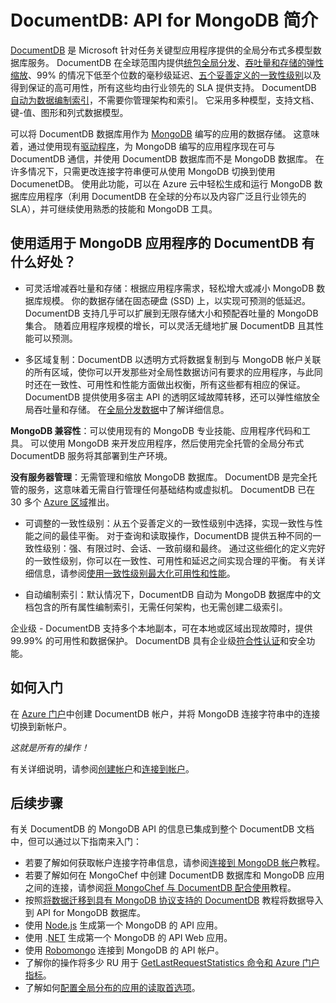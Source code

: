 <properties
    pageTitle="DocumentDB: API for MongoDB 简介 | Azure"
    description="了解如何通过常用 OSS MongoDB API 使用 DocumentDB 以低延迟方式存储和查询大量 JSON 文档。"
    keywords="什么是 MongoDB"
    services="documentdb"
    author="AndrewHoh"
    manager="jhubbard"
    editor=""
    documentationcenter="" />
<tags
    ms.assetid="4afaf40d-c560-42e0-83b4-a64d94671f0a"
    ms.service="documentdb"
    ms.workload="data-services"
    ms.tgt_pltfrm="na"
    ms.devlang="na"
    ms.topic="article"
    ms.date="05/05/2017"
    wacn.date="05/31/2017"
    ms.author="anhoh"
    ms.translationtype="Human Translation"
    ms.sourcegitcommit="4a18b6116e37e365e2d4c4e2d144d7588310292e"
    ms.openlocfilehash="aac8cd6e558da0944465dae7b446070504115eb4"
    ms.contentlocale="zh-cn"
    ms.lasthandoff="05/19/2017" />

# <a name="introduction-to-azure-documentdb-api-for-mongodb"></a>DocumentDB: API for MongoDB 简介

[DocumentDB](/documentation/articles/documentdb-introduction/) 是 Microsoft 针对任务关键型应用程序提供的全局分布式多模型数据库服务。 DocumentDB 在全球范围内提供[统包全局分发](/documentation/articles/documentdb-distribute-data-globally/)、[吞吐量和存储的弹性缩放](/documentation/articles/documentdb-partition-data/)、99% 的情况下低至个位数的毫秒级延迟、[五个妥善定义的一致性级别](/documentation/articles/documentdb-consistency-levels/)以及得到保证的高可用性，所有这些均由行业领先的 SLA 提供支持。 DocumentDB [自动为数据编制索引](http://www.vldb.org/pvldb/vol8/p1668-shukla.pdf)，不需要你管理架构和索引。 它采用多种模型，支持文档、键-值、图形和列式数据模型。 

可以将 DocumentDB 数据库用作为 [MongoDB](https://docs.mongodb.com/manual/introduction/) 编写的应用的数据存储。 这意味着，通过使用现有[驱动程序](https://docs.mongodb.org/ecosystem/drivers/)，为 MongoDB 编写的应用程序现在可与 DocumentDB 通信，并使用 DocumentDB 数据库而不是 MongoDB 数据库。 在许多情况下，只需更改连接字符串便可从使用 MongoDB 切换到使用 DocumenetDB。 使用此功能，可以在 Azure 云中轻松生成和运行 MongoDB 数据库应用程序（利用 DocumentDB 在全球的分布以及内容广泛且行业领先的 SLA），并可继续使用熟悉的技能和 MongoDB 工具。


## <a name="what-is-the-benefit-of-using-azure-documentdb-for-mongodb-applications"></a>使用适用于 MongoDB 应用程序的 DocumentDB 有什么好处？

- 可灵活增减吞吐量和存储：根据应用程序需求，轻松增大或减小 MongoDB 数据库规模。 你的数据存储在固态硬盘 (SSD) 上，以实现可预测的低延迟。 DocumentDB 支持几乎可以扩展到无限存储大小和预配吞吐量的 MongoDB 集合。 随着应用程序规模的增长，可以灵活无缝地扩展 DocumentDB 且其性能可以预测。 

- 多区域复制：DocumentDB 以透明方式将数据复制到与 MongoDB 帐户关联的所有区域，使你可以开发那些对全局性数据访问有要求的应用程序，与此同时还在一致性、可用性和性能方面做出权衡，所有这些都有相应的保证。 DocumentDB 提供使用多宿主 API 的透明区域故障转移，还可以弹性缩放全局吞吐量和存储。 在[全局分发数据](/documentation/articles/documentdb-distribute-data-globally/)中了解详细信息。

**MongoDB 兼容性**：可以使用现有的 MongoDB 专业技能、应用程序代码和工具。 可以使用 MongoDB 来开发应用程序，然后使用完全托管的全局分布式 DocumentDB 服务将其部署到生产环境。

**没有服务器管理**：无需管理和缩放 MongoDB 数据库。 DocumentDB 是完全托管的服务，这意味着无需自行管理任何基础结构或虚拟机。 DocumentDB 已在 30 多个 [Azure 区域](https://azure.microsoft.com/regions/services/)推出。

- 可调整的一致性级别：从五个妥善定义的一致性级别中选择，实现一致性与性能之间的最佳平衡。 对于查询和读取操作，DocumentDB 提供五种不同的一致性级别：强、有限过时、会话、一致前缀和最终。 通过这些细化的定义完好的一致性级别，你可以在一致性、可用性和延迟之间实现合理的平衡。 有关详细信息，请参阅[使用一致性级别最大化可用性和性能](/documentation/articles/documentdb-consistency-levels/)。

- 自动编制索引：默认情况下，DocumentDB 自动为 MongoDB 数据库中的文档包含的所有属性编制索引，无需任何架构，也无需创建二级索引。

企业级 - DocumentDB 支持多个本地副本，可在本地或区域出现故障时，提供 99.99% 的可用性和数据保护。 DocumentDB 具有企业级[符合性认证](https://www.microsoft.com/trustcenter)和安全功能。 

## <a name="how-to-get-started"></a>如何入门

在 [Azure 门户](https://portal.azure.cn)中创建 DocumentDB 帐户，并将 MongoDB 连接字符串中的连接切换到新帐户。 

*这就是所有的操作！*

有关详细说明，请参阅[创建帐户](/documentation/articles/documentdb-create-account/)和[连接到帐户](/documentation/articles/documentdb-connect-mongodb-account/)。

## <a name="next-steps"></a>后续步骤

有关 DocumentDB 的 MongoDB API 的信息已集成到整个 DocumentDB 文档中，但可以通过以下指南来入门：

- 若要了解如何获取帐户连接字符串信息，请参阅[连接到 MongoDB 帐户](/documentation/articles/documentdb-connect-mongodb-account/)教程。
- 若要了解如何在 MongoChef 中创建 DocumentDB 数据库和 MongoDB 应用之间的连接，请参阅[将 MongoChef 与 DocumentDB 配合使用](/documentation/articles/documentdb-mongodb-mongochef/)教程。
- 按照[将数据迁移到具有 MongoDB 协议支持的 DocumentDB](/documentation/articles/documentdb-mongodb-migrate/) 教程将数据导入到 API for MongoDB 数据库。
- 使用 [Node.js](/documentation/articles/documentdb-mongodb-samples/) 生成第一个 MongoDB 的 API 应用。
- 使用 .[NET](/documentation/articles/documentdb-mongodb-application/) 生成第一个 MongoDB 的 API Web 应用。
- 使用 [Robomongo](/documentation/articles/documentdb-mongodb-robomongo/) 连接到 MongoDB 的 API 帐户。
- 了解你的操作将多少 RU 用于 [GetLastRequestStatistics 命令和 Azure 门户指标](/documentation/articles/documentdb-request-units/#GetLastRequestStatistics/)。
- 了解如何[配置全局分布的应用的读取首选项](/documentation/articles/documentdb-distribute-data-globally/)。

<!---Update_Description: wording update -->